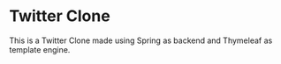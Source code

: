 # Twitter Clone

This is a Twitter Clone made using Spring as backend and Thymeleaf as template engine.

